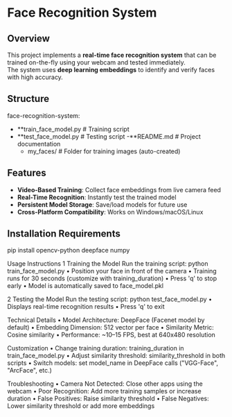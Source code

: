 # Face Recognition System 

## Overview
This project implements a **real-time face recognition system** that can be trained on-the-fly using your webcam and tested immediately.  
The system uses **deep learning embeddings** to identify and verify faces with high accuracy.


## Structure
face-recognition-system:
- **train_face_model.py # Training script
-  **test_face_model.py # Testing script
-**README.md # Project documentation
   - my_faces/ # Folder for training images (auto-created)


## Features
- **Video-Based Training**: Collect face embeddings from live camera feed  
- **Real-Time Recognition**: Instantly test the trained model  
- **Persistent Model Storage**: Save/load models for future use  
- **Cross-Platform Compatibility**: Works on Windows/macOS/Linux  


## Installation Requirements

pip install opencv-python deepface numpy

 Usage Instructions
1️ Training the Model
Run the training script:
python train_face_model.py
•	Position your face in front of the camera
•	Training runs for 30 seconds (customize with training_duration)
•	Press 'q' to stop early
•	Model is automatically saved to face_model.pkl

2️ Testing the Model
Run the testing script:
python test_face_model.py
•	Displays real-time recognition results
•	Press 'q' to exit

 Technical Details
•	Model Architecture: DeepFace (Facenet model by default)
•	Embedding Dimension: 512 vector per face
•	Similarity Metric: Cosine similarity
•	Performance: ~10–15 FPS, best at 640x480 resolution

 Customization
•	Change training duration: training_duration in train_face_model.py
•	Adjust similarity threshold: similarity_threshold in both scripts
•	Switch models: set model_name in DeepFace calls ("VGG-Face", "ArcFace", etc.)

 Troubleshooting
•	Camera Not Detected: Close other apps using the webcam
•	Poor Recognition: Add more training samples or increase duration
•	False Positives: Raise similarity threshold
•	False Negatives: Lower similarity threshold or add more embeddings
